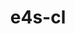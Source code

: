 ---
title: "e4s-cl"
layout: cache
categories: [package, develop]
meta: {"compilers": ["gcc@=11.4.0"], "num_specs": 8, "num_specs_by_stack": {"e4s": 8, "root": 8}, "oss": ["ubuntu22.04"], "platforms": ["linux"], "stacks": ["e4s", "root"], "targets": ["x86_64_v3"], "versions": ["1.0.4"]}
spec_details: [{"compiler": "gcc@=11.4.0", "hash": "bn7dxx376xiz7drsnf6tgrr6r6wgvfl2", "os": "ubuntu22.04", "platform": "linux", "size": "-", "stacks": ["e4s", "root"], "target": "x86_64_v3", "variants": ["build_system=python_pip"], "versions": ["1.0.4"]}, {"compiler": "gcc@=11.4.0", "hash": "i6cb5f2fzht3l6koo234isjbbahjocu5", "os": "ubuntu22.04", "platform": "linux", "size": "-", "stacks": ["e4s", "root"], "target": "x86_64_v3", "variants": ["build_system=python_pip"], "versions": ["1.0.4"]}, {"compiler": "gcc@=11.4.0", "hash": "jo3jiu3kgkbf7sk5yaxu6eclo2iztwic", "os": "ubuntu22.04", "platform": "linux", "size": "-", "stacks": ["e4s", "root"], "target": "x86_64_v3", "variants": ["build_system=python_pip"], "versions": ["1.0.4"]}, {"compiler": "gcc@=11.4.0", "hash": "l6xwiekzzdk2uxvsvkmpiey57smcdv7b", "os": "ubuntu22.04", "platform": "linux", "size": "-", "stacks": ["e4s", "root"], "target": "x86_64_v3", "variants": ["build_system=python_pip"], "versions": ["1.0.4"]}, {"compiler": "gcc@=11.4.0", "hash": "pphzxfm36cqt5hckufibt5wm77qwgzz5", "os": "ubuntu22.04", "platform": "linux", "size": "-", "stacks": ["e4s", "root"], "target": "x86_64_v3", "variants": ["build_system=python_pip"], "versions": ["1.0.4"]}, {"compiler": "gcc@=11.4.0", "hash": "wfzgv4njxmrhnie7h2j7orrozn4ga37u", "os": "ubuntu22.04", "platform": "linux", "size": "-", "stacks": ["e4s", "root"], "target": "x86_64_v3", "variants": ["build_system=python_pip"], "versions": ["1.0.4"]}, {"compiler": "gcc@=11.4.0", "hash": "xsjrrmhxgcpy72h6amvnmeccjs6gygie", "os": "ubuntu22.04", "platform": "linux", "size": "-", "stacks": ["e4s", "root"], "target": "x86_64_v3", "variants": ["build_system=python_pip"], "versions": ["1.0.4"]}, {"compiler": "gcc@=11.4.0", "hash": "z3nftath6aorzzaqljur6hyajaphoorb", "os": "ubuntu22.04", "platform": "linux", "size": "-", "stacks": ["e4s", "root"], "target": "x86_64_v3", "variants": ["build_system=python_pip"], "versions": ["1.0.4"]}]
---